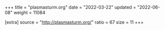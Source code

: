 +++
title = "plasmasturm.org"
date = "2022-03-22"
updated = "2022-06-08"
weight = 11084

[extra]
source = "http://plasmasturm.org/"
ratio = 67
size = 11
+++

